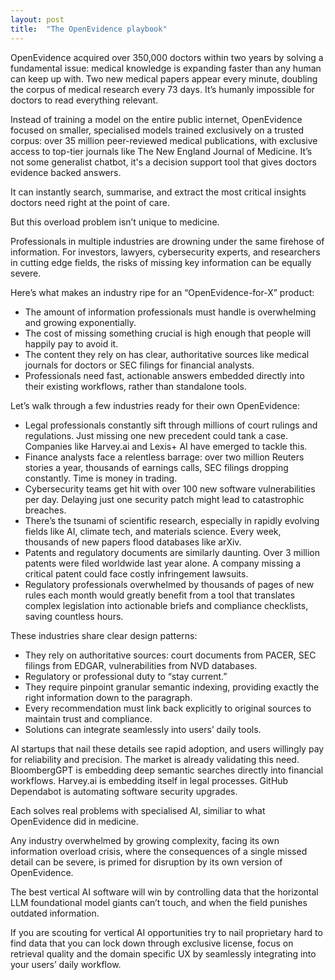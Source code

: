 ```yaml
---
layout: post
title:  "The OpenEvidence playbook"
---
```


OpenEvidence acquired over 350,000 doctors within two years by solving a fundamental issue: medical knowledge is expanding faster than any human can keep up with. Two new medical papers appear every minute, doubling the corpus of medical research every 73 days. It’s humanly impossible for doctors to read everything relevant.

Instead of training a model on the entire public internet, OpenEvidence focused on smaller, specialised models trained exclusively on a trusted corpus: over 35 million peer-reviewed medical publications, with exclusive access to top-tier journals like The New England Journal of Medicine. It’s not some generalist chatbot, it's a decision support tool that gives doctors evidence backed answers.

It can instantly search, summarise, and extract the most critical insights doctors need right at the point of care.

But this overload problem isn’t unique to medicine.

Professionals in multiple industries are drowning under the same firehose of information. For investors, lawyers, cybersecurity experts, and researchers in cutting edge fields, the risks of missing key information can be equally severe.

Here’s what makes an industry ripe for an “OpenEvidence-for-X” product:
- The amount of information professionals must handle is overwhelming and growing exponentially.
- The cost of missing something crucial is high enough that people will happily pay to avoid it.
- The content they rely on has clear, authoritative sources like medical journals for doctors or SEC filings for financial analysts.
- Professionals need fast, actionable answers embedded directly into their existing workflows, rather than standalone tools.

Let’s walk through a few industries ready for their own OpenEvidence:
- Legal professionals constantly sift through millions of court rulings and regulations. Just missing one new precedent could tank a case. Companies like Harvey.ai and Lexis+ AI have emerged to tackle this.
- Finance analysts face a relentless barrage: over two million Reuters stories a year, thousands of earnings calls, SEC filings dropping constantly. Time is money in trading.
- Cybersecurity teams get hit with over 100 new software vulnerabilities per day. Delaying just one security patch might lead to catastrophic breaches.
- There’s the tsunami of scientific research, especially in rapidly evolving fields like AI, climate tech, and materials science. Every week, thousands of new papers flood databases like arXiv.
- Patents and regulatory documents are similarly daunting. Over 3 million patents were filed worldwide last year alone. A company missing a critical patent could face costly infringement lawsuits.
- Regulatory professionals overwhelmed by thousands of pages of new rules each month would greatly benefit from a tool that translates complex legislation into actionable briefs and compliance checklists, saving countless hours.

These industries share clear design patterns:
- They rely on authoritative sources: court documents from PACER, SEC filings from EDGAR, vulnerabilities from NVD databases.
- Regulatory or professional duty to “stay current.”
- They require pinpoint granular semantic indexing, providing exactly the right information down to the paragraph.
- Every recommendation must link back explicitly to original sources to maintain trust and compliance.
- Solutions can integrate seamlessly into users’ daily tools.

AI startups that nail these details see rapid adoption, and users willingly pay for reliability and precision. The market is already validating this need. BloombergGPT is embedding deep semantic searches directly into financial workflows. Harvey.ai is embedding itself in legal processes. GitHub Dependabot is automating software security upgrades.

Each solves real problems with specialised AI, similiar to what OpenEvidence did in medicine.

Any industry overwhelmed by growing complexity, facing its own information overload crisis, where the consequences of a single missed detail can be severe, is primed for disruption by its own version of OpenEvidence.

The best vertical AI software will win by controlling data that the horizontal LLM foundational model giants can’t touch, and when the field punishes outdated information.

If you are scouting for vertical AI opportunities try to nail proprietary hard to find data that you can lock down through exclusive license, focus on retrieval quality and the domain specific UX by seamlessly integrating into your users’ daily workflow.
